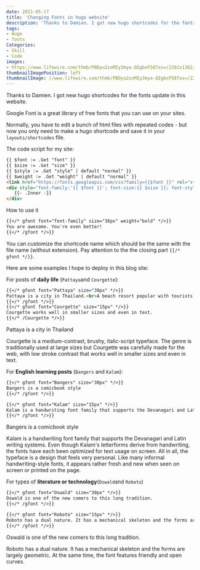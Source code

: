 ```yaml
---
date: 2021-05-17
title: 'Changing Fonts in hugo website'
description: 'Thanks to Damien. I got new hugo shortcodes for the fonts update in this website.'
tags:
- Hugo
- fonts
Categories:
- Skill
- Code
images:
- https://www.lifewire.com/thmb/PBDyu2zoMIy3mya-QIgbxF587xs=/2201x1362/filters:no_upscale():max_bytes(150000):strip_icc()/GettyImages-157679986-5b2ed453a474be0036cf7d58.jpg
thumbnailImagePosition: left
thumbnailImage: //www.lifewire.com/thmb/PBDyu2zoMIy3mya-QIgbxF587xs=/2201x1362/filters:no_upscale():max_bytes(150000):strip_icc()/GettyImages-157679986-5b2ed453a474be0036cf7d58.jpg
---
```

Thanks to Damien. I got new hugo shortcodes for the fonts update in this website.
<!--more-->
Google Font is a great library of free fonts that you can use
on your sites.

Normally, you have to edit a bunch of
html files with repeated codes - but now
you only need to make a hugo shortcode
and save it in your `layouts/shortcodes` file.

 The code script for my site:

 ```md
{{ $font := .Get "font" }}
{{ $size := .Get "size" }}
{{ $style := .Get "style" | default "normal" }}
{{ $weight := .Get "weight" | default "normal" }}
<link href="https://fonts.googleapis.com/css?family={{$font }}" rel="stylesheet" type="text/css">
<div style="font-family:'{{ $font }}'; font-size:{{ $size }}; font-style:{{ $style}}; font-weight:{{ $weight }}">
    {{- .Inner -}}
</div>
```
How to use it
```md
{{</* gfont font="font-family" size="36px" weight="bold" */>}}
You are awesome. You're even better!
{{</* /gfont */>}}
```
You can customize the shortcode name which should be the same with the file name (without extension). Pay attention to the the closing part `{{/* gfont */}}`.

Here are some examples I hope to deploy in this blog site:

For posts of **daily life** (`Pattaya`and `Courgette`):

```md
{{</* gfont font="Pattaya" size="30px" */>}}
Pattaya is a city in Thailand.<br>A beach resort popular with tourists.
{{</* /gfont */>}}
{{</* gfont font="Courgette" size="15px" */>}}
Courgette works well in smaller sizes and even in text.
{{</* /Courgette */>}}
```

Pattaya is a city in Thailand



Courgette is a medium-contrast, brushy, italic-script typeface. The genre is traditionally used at large sizes but Courgette was carefully made for the web, with low stroke contrast that works well in smaller sizes and even in text.


For **English learning posts** (`Bangers` and `Kalam`):
 ```md
 {{</* gfont font="Bangers" size="30px" */>}}
 Bangers is a comicbook style
 {{</* /gfont */>}}

 {{</* gfont font="Kalam" size="15px" */>}}
 Kalam is a handwriting font family that supports the Devanagari and Latin writing systems. Even though Kalam's letterforms derive from handwriting, the fonts have each been optimized for text usage on screen. All in all, the typeface is a design that feels very personal. Like many informal handwriting-style fonts, it appears rather fresh and new when seen on screen or printed on the page.
 {{</* /gfont */>}}
 ```


Bangers is a comicbook style



Kalam is a handwriting font family that supports the Devanagari and Latin writing systems. Even though Kalam's letterforms derive from handwriting, the fonts have each been optimized for text usage on screen. All in all, the typeface is a design that feels very personal. Like many informal handwriting-style fonts, it appears rather fresh and new when seen on screen or printed on the page.


For types of **literature or technology**(`Oswald`and `Roboto`)

 ```md
{{</* gfont font="Oswald" size="30px" */>}}
Oswald is one of the new comers to this long tradition.
{{</* /gfont */>}}

{{</* gfont font="Roboto" size="15px" */>}}
Roboto has a dual nature. It has a mechanical skeleton and the forms are largely geometric. At the same time, the font features friendly and open curves.
{{</* /gfont */>}}
```


Oswald is one of the new comers to this long tradition.

Roboto has a dual nature. It has a mechanical skeleton and the forms are largely geometric. At the same time, the font features friendly and open curves.
